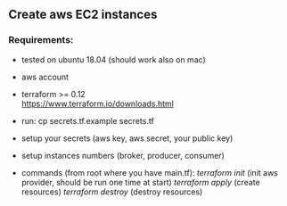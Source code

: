 ## Create aws EC2 instances

### Requirements:
* tested on ubuntu 18.04 (should work also on mac)
* aws account
* terraform >= 0.12     
https://www.terraform.io/downloads.html

* run: cp secrets.tf.example secrets.tf
* setup your secrets (aws key, aws secret, your public key)
* setup instances numbers (broker, producer, consumer)
* commands (from root where you have main.tf):
*terraform init* (init aws provider, should be run one time at start)
*terraform apply* (create resources)
*terraform destroy* (destroy resources)
